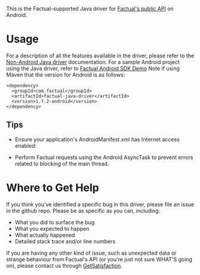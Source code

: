 This is the Factual-supported Java driver for [Factual's public API](http://developer.factual.com) on Android.
    
# Usage

For a description of all the features available in the driver, please refer to the 
[Non-Android Java driver](https://github.com/Factual/factual-java-driver) documentation.  For a sample Android project using the Java driver, refer to [Factual Android SDK Demo](https://github.com/Factual/factual-android-sdk-demo)
Note if using Maven that the version for Android is as follows:

    <dependency>
      <groupId>com.factual</groupId>
      <artifactId>factual-java-driver</artifactId>
      <version>1.7.2-android</version>
    </dependency>

## Tips

* Ensure your application's AndroidManifest.xml has Internet access enabled: 

	<uses-permission android:name="android.permission.INTERNET" />

* Perform Factual requests using the Android AsyncTask to prevent errors related to blocking of the main thread.

# Where to Get Help

If you think you've identified a specific bug in this driver, please file an issue in the github repo. Please be as specific as you can, including:

  * What you did to surface the bug
  * What you expected to happen
  * What actually happened
  * Detailed stack trace and/or line numbers

If you are having any other kind of issue, such as unexpected data or strange behaviour from Factual's API (or you're just not sure WHAT'S going on), please contact us through [GetSatisfaction](http://support.factual.com/factual).
